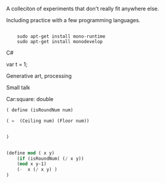 A colleciton of experiments that don't really fit anywhere else.


Including practice with a few programming languages.


```

    sudo apt-get install mono-runtime
    sudo apt-get install monodevelop
```


C#

var t = 1;

Generative art, processing



Small talk

Car:square: double

```lisp
( define (isRoundNum num)

( =  (Ceiling num) (Floor num))


)


(define mod ( x y)
    (if (isRoundNum( (/ x y))
    (mod x y-1)
    (-  x (/ x y) )
)
```
